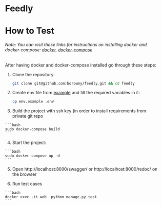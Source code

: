 Feedly
===

# How to Test
###### Note: You can visit these links for instructions on installing docker and docker-compose: [docker](https://linuxize.com/post/how-to-install-and-use-docker-on-ubuntu-18-04/), [docker-compose](https://linuxize.com/post/how-to-install-and-use-docker-compose-on-ubuntu-18-04/)
After having docker and docker-compose installed go through these steps:

1. Clone the repository:

    ```bash
    git clone git@github.com:borouny/feedly.git && cd feedly
    ```
 2. Create env file from [example](env.example) and fill the required variables in it:
 
    ```bash
    cp env.example .env
    ```
  3. Build the project with ssh key (in order to install requirements from private git repo
  
    ```bash
    sudo docker-compose build
    ```
  4. Start the project:
  
    ```bash
    sudo docker-compose up -d
    ```
  5. Open http://localhost:8000/swagger/ or http://localhost:8000/redoc/ on the browser
  
  6. Run test cases
  
    ```bash
    docker exec -it web  python manage.py test
    ```
  
